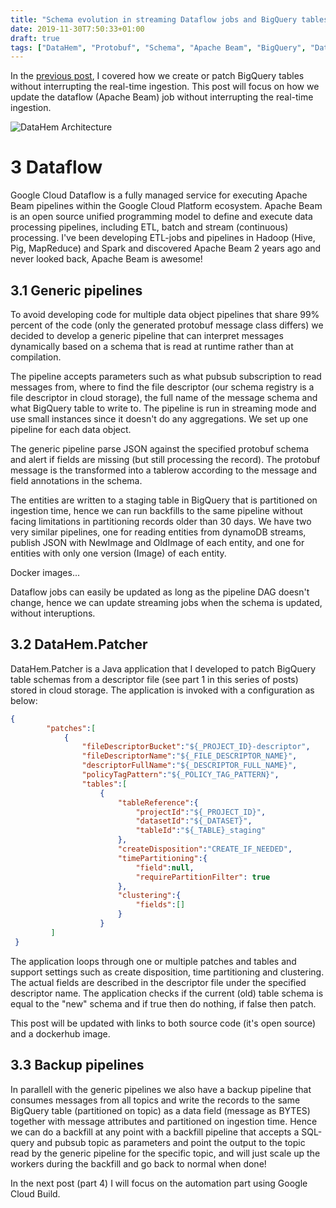 ```yaml
---
title: "Schema evolution in streaming Dataflow jobs and BigQuery tables, part 2"
date: 2019-11-30T7:50:33+01:00
draft: true
tags: ["DataHem", "Protobuf", "Schema", "Apache Beam", "BigQuery", "Dataflow"]
---
```


In the [previous post](https://robertsahlin.com/schema-evolution-in-streaming-dataflow-jobs-and-bigquery-tables-part-2/), I covered how we create or patch BigQuery tables without interrupting the real-time ingestion. This post will focus on how we update the dataflow (Apache Beam) job without interrupting the real-time ingestion.

![DataHem Architecture](/images/datahem_architecture_v2.png)

# 3 Dataflow
Google Cloud Dataflow is a fully managed service for executing Apache Beam pipelines within the Google Cloud Platform ecosystem. Apache Beam is an open source unified programming model to define and execute data processing pipelines, including ETL, batch and stream (continuous) processing. I've been developing ETL-jobs and pipelines in Hadoop (Hive, Pig, MapReduce) and Spark and discovered Apache Beam 2 years ago and never looked back, Apache Beam is awesome!

## 3.1 Generic pipelines
To avoid developing code for multiple data object pipelines that share 99% percent of the code (only the generated protobuf message class differs) we decided to develop a generic pipeline that can interpret messages dynamically based on a schema that is read at runtime rather than at compilation. 

The pipeline accepts parameters such as what pubsub subscription to read messages from, where to find the file descriptor (our schema registry is a file descriptor in cloud storage), the full name of the message schema and what BigQuery table to write to. The pipeline is run in streaming mode and use small instances since it doesn't do any aggregations. We set up one pipeline for each data object.

The generic pipeline parse JSON against the specified protobuf schema and alert if fields are missing (but still processing the record). The protobuf message is the transformed into a tablerow according to the message and field annotations in the schema. 

The entities are written to a staging table in BigQuery that is partitioned on ingestion time, hence we can run backfills to the same pipeline without facing limitations in partitioning records older than 30 days. We have two very similar pipelines, one for reading entities from dynamoDB streams, publish JSON with NewImage and OldImage of each entity, and one for entities with only one version (Image) of each entity.

Docker images...

Dataflow jobs can easily be updated as long as the pipeline DAG doesn't change, hence we can update streaming jobs when the schema is updated, without interuptions. 


## 3.2 DataHem.Patcher
DataHem.Patcher is a Java application that I developed to patch BigQuery table schemas from a descriptor file (see part 1 in this series of posts) stored in cloud storage. The application is invoked with a configuration as below:

```json
{
        "patches":[
            {
                "fileDescriptorBucket":"${_PROJECT_ID}-descriptor",
                "fileDescriptorName":"${_FILE_DESCRIPTOR_NAME}",
                "descriptorFullName":"${_DESCRIPTOR_FULL_NAME}",
                "policyTagPattern":"${_POLICY_TAG_PATTERN}",
                "tables":[
                    {
                        "tableReference":{
                            "projectId":"${_PROJECT_ID}",
                            "datasetId":"${_DATASET}",
                            "tableId":"${_TABLE}_staging"
                        },
                        "createDisposition":"CREATE_IF_NEEDED",
                        "timePartitioning":{
                            "field":null,
                            "requirePartitionFilter": true
                        },
                        "clustering":{
                            "fields":[]
                        }
                    }
         ]
 }
```
The application loops through one or multiple patches and tables and support settings such as create disposition, time partitioning and clustering. The actual fields are described in the descriptor file under the specified descriptor name. The application checks if the current (old) table schema is equal to the "new" schema and if true then do nothing, if false then patch.

This post will be updated with links to both source code (it's open source) and a dockerhub image.

## 3.3 Backup pipelines
In parallell with the generic pipelines we also have a backup pipeline that consumes messages from all topics and write the records to the same BigQuery table (partitioned on topic) as a data field (message as BYTES) together with message attributes and partitioned on ingestion time. Hence we can do a backfill at any point with a backfill pipeline that accepts a SQL-query and pubsub topic as parameters and point the output to the topic read by the generic pipeline for the specific topic, and will just scale up the workers during the backfill and go back to normal when done!

In the next post (part 4) I will focus on the automation part using Google Cloud Build.
